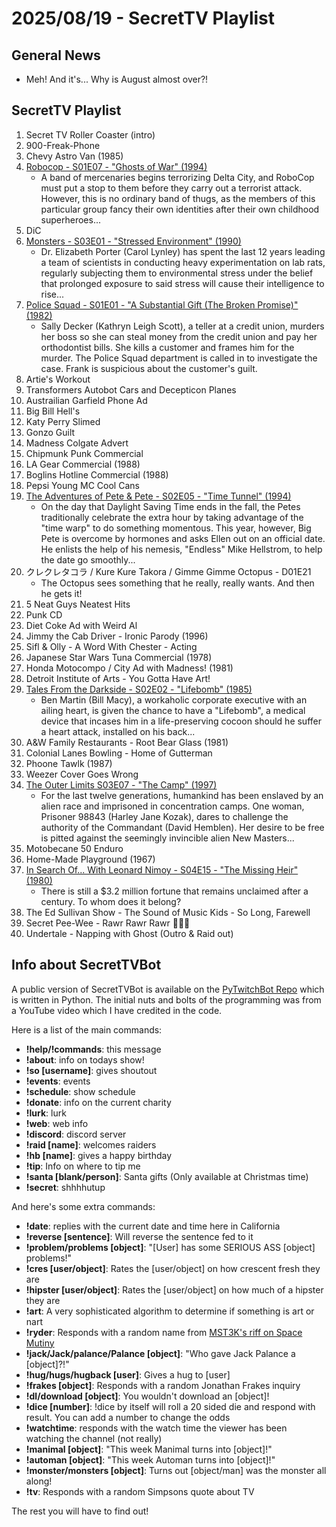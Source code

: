 # 2025/08/19 - SecretTV Playlist

## General News

- Meh!  And it's... Why is August almost over?!

## SecretTV Playlist

1. Secret TV Roller Coaster (intro)
2. 900-Freak-Phone
3. Chevy Astro Van (1985)
4. [Robocop - S01E07 - "Ghosts of War" (1994)](https://en.wikipedia.org/wiki/RoboCop_(live_action_TV_series)#Episodes)
   - A band of mercenaries begins terrorizing Delta City, and RoboCop must put a stop to them before they carry out a terrorist attack. However, this is no ordinary band of thugs, as the members of this particular group fancy their own identities after their own childhood superheroes...
5. DiC
6. [Monsters - S03E01 - "Stressed Environment" (1990)](https://en.wikipedia.org/wiki/List_of_Monsters_episodes#Season_2_(1989%E2%80%9390))
   - Dr. Elizabeth Porter (Carol Lynley) has spent the last 12 years leading a team of scientists in conducting heavy experimentation on lab rats, regularly subjecting them to environmental stress under the belief that prolonged exposure to said stress will cause their intelligence to rise...
7. [Police Squad - S01E01 - "A Substantial Gift (The Broken Promise)" (1982)](https://en.wikipedia.org/wiki/A_Substantial_Gift_(The_Broken_Promise))
   - Sally Decker (Kathryn Leigh Scott), a teller at a credit union, murders her boss so she can steal money from the credit union and pay her orthodontist bills. She kills a customer and frames him for the murder. The Police Squad department is called in to investigate the case. Frank is suspicious about the customer's guilt.
8. Artie's Workout
9. Transformers Autobot Cars and Decepticon Planes
10. Austrailian Garfield Phone Ad
11. Big Bill Hell's
12. Katy Perry Slimed
13. Gonzo Guilt
14. Madness Colgate Advert
15. Chipmunk Punk Commercial
16. LA Gear Commercial (1988)
17. Boglins Hotline Commercial (1988)
18. Pepsi Young MC Cool Cans
19. [The Adventures of Pete & Pete - S02E05 - "Time Tunnel" (1994)](https://en.wikipedia.org/wiki/List_of_The_Adventures_of_Pete_%26_Pete_episodes#Season_2_(1994))
    - On the day that Daylight Saving Time ends in the fall, the Petes traditionally celebrate the extra hour by taking advantage of the "time warp" to do something momentous. This year, however, Big Pete is overcome by hormones and asks Ellen out on an official date. He enlists the help of his nemesis, "Endless" Mike Hellstrom, to help the date go smoothly...
20. クレクレタコラ / Kure Kure Takora / Gimme Gimme Octopus - D01E21
    - The Octopus sees something that he really, really wants.  And then he gets it!
21. 5 Neat Guys Neatest Hits
22. Punk CD
23. Diet Coke Ad with Weird Al
24. Jimmy the Cab Driver - Ironic Parody (1996)
25. Sifl & Olly - A Word With Chester - Acting
26. Japanese Star Wars Tuna Commercial (1978)
27. Honda Motocompo / City Ad with Madness! (1981)
28. Detroit Institute of Arts - You Gotta Have Art!
29. [Tales From the Darkside - S02E02 - "Lifebomb" (1985)](https://en.wikipedia.org/wiki/List_of_Tales_from_the_Darkside_episodes#Season_2_(1985%E2%80%931986))
    - Ben Martin (Bill Macy), a workaholic corporate executive with an ailing heart, is given the chance to have a "Lifebomb", a medical device that incases him in a life-preserving cocoon should he suffer a heart attack, installed on his back...
30. A&W Family Restaurants - Root Bear Glass (1981)
31. Colonial Lanes Bowling - Home of Gutterman
32. Phoone Tawlk (1987)
33. Weezer Cover Goes Wrong
34. [The Outer Limits S03E07 - "The Camp" (1997)](https://en.wikipedia.org/wiki/List_of_The_Outer_Limits_(1995_TV_series)_episodes#Season_3_(1997))
    - For the last twelve generations, humankind has been enslaved by an alien race and imprisoned in concentration camps. One woman, Prisoner 98843 (Harley Jane Kozak), dares to challenge the authority of the Commandant (David Hemblen). Her desire to be free is pitted against the seemingly invincible alien New Masters...
35. Motobecane 50 Enduro
36. Home-Made Playground (1967)
37. [In Search Of... With Leonard Nimoy - S04E15 - "The Missing Heir" (1980)](https://en.wikipedia.org/wiki/In_Search_of..._(TV_series)#Season_4_(1979%E2%80%931980))
    - There is still a $3.2 million fortune that remains unclaimed after a century. To whom does it belong?
38. The Ed Sullivan Show - The Sound of Music Kids - So Long, Farewell
39. Secret Pee-Wee - Rawr Rawr Rawr 🐊🐊🐊
40. Undertale - Napping with Ghost (Outro & Raid out)



## Info about SecretTVBot

A public version of SecretTVBot is available on the [PyTwitchBot Repo](https://github.com/awbored/PyTwitchBot) which is written in Python.  The initial nuts and bolts of the programming was from a YouTube video which I have credited in the code.

Here is a list of the main commands:
- **!help/!commands**: this message
- **!about**: info on todays show!
- **!so [username]**: gives shoutout
- **!events**: events
- **!schedule**: show schedule
- **!donate**: info on the current charity
- **!lurk**: lurk
- **!web**: web info
- **!discord**: discord server
- **!raid [name]**: welcomes raiders
- **!hb [name]**: gives a happy birthday
- **!tip**: Info on where to tip me
- **!santa [blank/person]**: Santa gifts (Only available at Christmas time)
- **!secret**: shhhhutup

And here's some extra commands:
- **!date**: replies with the current date and time here in California
- **!reverse [sentence]**: Will reverse the sentence fed to it
- **!problem/problems [object]**: "[User] has some SERIOUS ASS [object] problems!"
- **!cres [user/object]**: Rates the [user/object] on how crescent fresh they are
- **!hipster [user/object]**: Rates the [user/object] on how much of a hipster they are
- **!art**: A very sophisticated algorithm to determine if something is art or nart
- **!ryder**: Responds with a random name from [MST3K's riff on Space Mutiny](https://www.rowsdowr.com/2011/04/04/space-mutiny-the-many-names-of-david-ryder-mst3k-video/)
- **!jack/Jack/palance/Palance [object]**: "Who gave Jack Palance a [object]?!"
- **!hug/hugs/hugback [user]**: Gives a hug to [user]
- **!frakes [object]**: Responds with a random Jonathan Frakes inquiry
- **!dl/download [object]**: You wouldn't download an [object]!
- **!dice [number]**: !dice by itself will roll a 20 sided die and respond with result.  You can add a number to change the odds
- **!watchtime**: responds with the watch time the viewer has been watching the channel (not really)
- **!manimal [object]**: "This week Manimal turns into [object]!"
- **!automan [object]**: "This week Automan turns into [object]!"
- **!monster/monsters [object]**: Turns out [object/man] was the monster all along!
- **!tv**: Responds with a random Simpsons quote about TV

The rest you will have to find out!
